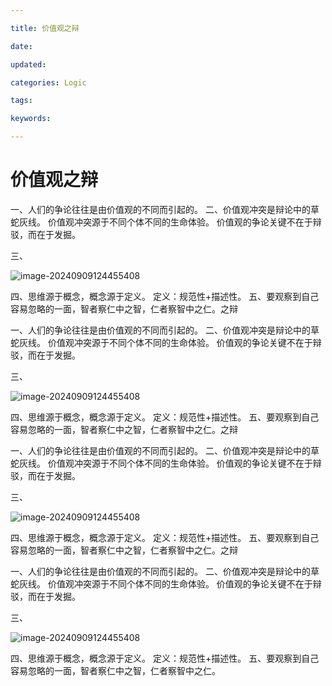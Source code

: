 ```yaml
---

title: 价值观之辩

date: 

updated: 

categories: Logic

tags: 

keywords: 

---
```

# 价值观之辩

一、人们的争论往往是由价值观的不同而引起的。
二、价值观冲突是辩论中的草蛇灰线。
价值观冲突源于不同个体不同的生命体验。
价值观的争论关键不在于辩驳，而在于发掘。

三、

![image-20240909124455408](./../TyporaImage/Logic/image-20240909124455408.png)

四、思维源于概念，概念源于定义。
定义：规范性+描述性。
五、要观察到自己容易忽略的一面，智者察仁中之智，仁者察智中之仁。之辩

一、人们的争论往往是由价值观的不同而引起的。
二、价值观冲突是辩论中的草蛇灰线。
价值观冲突源于不同个体不同的生命体验。
价值观的争论关键不在于辩驳，而在于发掘。

三、

![image-20240909124455408](./../TyporaImage/Logic/image-20240909124455408.png)

四、思维源于概念，概念源于定义。
定义：规范性+描述性。
五、要观察到自己容易忽略的一面，智者察仁中之智，仁者察智中之仁。之辩

一、人们的争论往往是由价值观的不同而引起的。
二、价值观冲突是辩论中的草蛇灰线。
价值观冲突源于不同个体不同的生命体验。
价值观的争论关键不在于辩驳，而在于发掘。

三、

![image-20240909124455408](./../TyporaImage/Logic/image-20240909124455408.png)

四、思维源于概念，概念源于定义。
定义：规范性+描述性。
五、要观察到自己容易忽略的一面，智者察仁中之智，仁者察智中之仁。之辩

一、人们的争论往往是由价值观的不同而引起的。
二、价值观冲突是辩论中的草蛇灰线。
价值观冲突源于不同个体不同的生命体验。
价值观的争论关键不在于辩驳，而在于发掘。

三、

![image-20240909124455408](./../TyporaImage/Logic/image-20240909124455408.png)

四、思维源于概念，概念源于定义。
定义：规范性+描述性。
五、要观察到自己容易忽略的一面，智者察仁中之智，仁者察智中之仁。